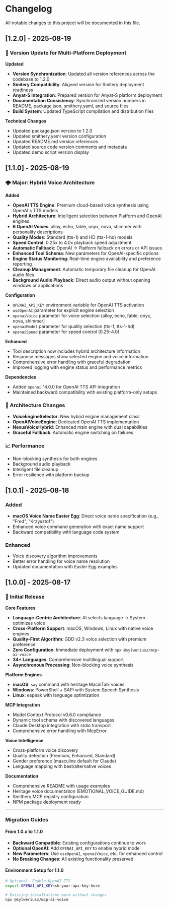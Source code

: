 # Changelog

All notable changes to this project will be documented in this file.

## [1.2.0] - 2025-08-19

### 🎯 Version Update for Multi-Platform Deployment

**Updated**
- **Version Synchronization**: Updated all version references across the codebase to 1.2.0
- **Smitery Compatibility**: Aligned version for Smitery deployment readiness  
- **Anyat-S Integration**: Prepared version for Anyat-S platform deployment
- **Documentation Consistency**: Synchronized version numbers in README, package.json, smithery.yaml, and source files
- **Build System**: Updated TypeScript compilation and distribution files

**Technical Changes**
- Updated package.json version to 1.2.0
- Updated smithery.yaml version configuration
- Updated README.md version references  
- Updated source code version comments and metadata
- Updated demo script version display

## [1.1.0] - 2025-08-19

### 🌩️ Major: Hybrid Voice Architecture

**Added**
- **OpenAI TTS Engine**: Premium cloud-based voice synthesis using OpenAI's TTS models
- **Hybrid Architecture**: Intelligent selection between Platform and OpenAI engines
- **6 OpenAI Voices**: alloy, echo, fable, onyx, nova, shimmer with personality descriptions
- **Quality Modes**: Standard (tts-1) and HD (tts-1-hd) models
- **Speed Control**: 0.25x to 4.0x playback speed adjustment
- **Automatic Fallback**: OpenAI → Platform fallback on errors or API issues
- **Enhanced Tool Schema**: New parameters for OpenAI-specific options
- **Engine Status Monitoring**: Real-time engine availability and preference reporting
- **Cleanup Management**: Automatic temporary file cleanup for OpenAI audio files
- **Background Audio Playback**: Direct audio output without opening windows or applications

**Configuration**
- `OPENAI_API_KEY` environment variable for OpenAI TTS activation
- `useOpenAI` parameter for explicit engine selection
- `openaiVoice` parameter for voice selection (alloy, echo, fable, onyx, nova, shimmer)
- `openaiModel` parameter for quality selection (tts-1, tts-1-hd)
- `openaiSpeed` parameter for speed control (0.25-4.0)

**Enhanced**
- Tool description now includes hybrid architecture information
- Response messages show selected engine and voice information
- Comprehensive error handling with graceful degradation
- Improved logging with engine status and performance metrics

**Dependencies**
- Added `openai` ^4.0.0 for OpenAI TTS API integration
- Maintained backward compatibility with existing platform-only setups

### 🔄 Architecture Changes
- **VoiceEngineSelector**: New hybrid engine management class
- **OpenAIVoiceEngine**: Dedicated OpenAI TTS implementation
- **NexusVoiceHybrid**: Enhanced main engine with dual capabilities
- **Graceful Fallback**: Automatic engine switching on failures

### 📈 Performance
- Non-blocking synthesis for both engines
- Background audio playback
- Intelligent file cleanup
- Error resilience with platform backup

## [1.0.1] - 2025-08-18

### Added
- **macOS Voice Name Easter Egg**: Direct voice name specification (e.g., "Fred", "Krzysztof")
- Enhanced voice command generation with exact name support
- Backward compatibility with language code system

### Enhanced
- Voice discovery algorithm improvements
- Better error handling for voice name resolution
- Updated documentation with Easter Egg examples

## [1.0.0] - 2025-08-17

### 🎉 Initial Release

**Core Features**
- **Language-Centric Architecture**: AI selects language → System optimizes voice
- **Cross-Platform Support**: macOS, Windows, Linux with native voice engines
- **Quality-First Algorithm**: GDD v2.3 voice selection with premium preference
- **Zero Configuration**: Immediate deployment with `npx @sylweriusz/mcp-ai-voice`
- **34+ Languages**: Comprehensive multilingual support
- **Asynchronous Processing**: Non-blocking voice synthesis

**Platform Engines**
- **macOS**: `say` command with heritage MacinTalk voices
- **Windows**: PowerShell + SAPI with System.Speech.Synthesis
- **Linux**: espeak with language optimization

**MCP Integration**
- Model Context Protocol v0.6.0 compliance
- Dynamic tool schema with discovered languages
- Claude Desktop integration with stdio transport
- Comprehensive error handling with McpError

**Voice Intelligence**
- Cross-platform voice discovery
- Quality detection (Premium, Enhanced, Standard)
- Gender preference (masculine default for Claude)
- Language mapping with best/alternative voices

**Documentation**
- Comprehensive README with usage examples
- Heritage voice documentation (EMOTIONAL_VOICE_GUIDE.md)
- Smithery MCP registry configuration
- NPM package deployment ready

---

### Migration Guides

#### From 1.0.x to 1.1.0
- **Backward Compatible**: Existing configurations continue to work
- **Optional OpenAI**: Add `OPENAI_API_KEY` to enable hybrid mode
- **New Parameters**: Use `useOpenAI`, `openaiVoice`, etc. for enhanced control
- **No Breaking Changes**: All existing functionality preserved

#### Environment Setup for 1.1.0
```bash
# Optional: Enable OpenAI TTS
export OPENAI_API_KEY=sk-your-api-key-here

# Existing installations work without changes
npx @sylweriusz/mcp-ai-voice
```

